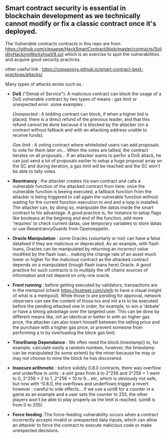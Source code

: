 ## Smart contract security is essential in blockchain development as we technically cannot modify or fix a classic contract once it's deployed.

The Vulnerable contracts contracts in this repo are from https://github.com/clesaege/HackSmartContract/blob/master/contracts/SolidityHackingWorkshopV8.sol which is an exercise to spot the vulnerabilities and acquire good security practices.

other useful link : https://consensys.github.io/smart-contract-best-practices/attacks/

Many types of attacks exists such as :

- **DoS** ("Denial of Service"): A malicious contract can block the usage of a DoS vulnerable contract by two types of means : gas limit or unexpected error. 
some examples :

    *Unexpected* : 
      A bidding contract can block, if when a higher bid is placed, there is a direct refund of the previous leader, and that this refund cannot be done       because it is blocked by the attacker (on a contract without fallback and with an attacking address unable to receive funds).

    *Gas limit* : 
      A voting contract where whitelisted users can add proposals to vote for them later on... When the votes are tallied, the contract iterates on all         proposals... If an attacker wants to perfor a DoS attack, he can just send a lot of proposals earlier to setup a huge proposal array on the SC and       during iteration, a gas limit will be reached and the SC won't be able to tally votes.

- **Reentrancy** : the attacker creates his own contract and calls a vulnerable function of the attacked contract from here; once the vulnerable function is beeing executed, a fallback function from the attacker is being triggered to call again the vulnerable function without waiting for the current function execution to end and a loop is installed. The attacker can, by doing so, manipulate the datas inside the smart contract to his advantage.
A good practice is, for instance to setup flags like booleans at the begining and end of the function, add more 'requires' to check current datas, use temporary variables to store datas or use ReeantrancyGuards from Openzeppelin.

- **Oracle Manipulation** : some Oracles (voluntarly or not) can have a false datafeed if they are malicious or deprecated. As an example, with flash loans, Oracles can be manipulated by returning an incorrect value modified by the flash loan... making the change rate of an asset much lower or higher for the malicious contract as the attacked contract depends on a manipulated (trough flash loans here) Oracle.
A good practice for such contracts is to multiply the off chains sources of information and not depend on only one oracle.

- **Front running** : before getting executed by validators, transactions are in the mempool (check https://txstreet.com/v/eth to have a visual insight of what is a mempool). While those tx are pending for approval, network observers can see the content of those txs and init a tx to be executed before the pending attacked one in order, for example, to win a 'debate' or have a timing advantage over the targeted user. This can be done by different means like, init an identical or better tx with an higher gas price, the attacker can also insert himself between the selling price and the purchase with a higher gas price, or prevent someone from performing a tx by overloading the block gas limit.

- **TimeStamp Dependance** : We often need the block.timestamp() to, for example, calculate easily a random numbee, however, the timestamp can be manipulated (to some extent) by the miner because he may or may not choose to mine the block he has discovered. 

- **Insecure arithmetic** : before solidity 0.8.0 contracts, there was overflow and underflow in uints : a uint goes from à to 2^256 and 2^256 + 1 went to 0, 2^256 + 2 to 1, 2^256 + 10 to 9... etc, which is obviously not safe, but now with ^0.8.0, the overflows and underflows trigger a revert. however : careful to side effects... if we use a uint8 for a counter in a game as an example and a user sets the counter to 255, the other players won't be able to play properly as the limit is reached. (uint8 is from 0 to 255).

- **Force feeding** :The force-feeding vulnerability occurs when a contract incorrectly accepts invalid or unexpected data inputs, which can allow an attacker to force the contract to execute malicious code or make unexpected decisions.